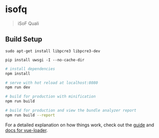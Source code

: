 # isofq

> iSoF Quali

## Build Setup

```
sudo apt-get install libpcre3 libpcre3-dev

pip install uwsgi -I --no-cache-dir
```

``` bash
# install dependencies
npm install

# serve with hot reload at localhost:8080
npm run dev

# build for production with minification
npm run build

# build for production and view the bundle analyzer report
npm run build --report
```

For a detailed explanation on how things work, check out the [guide](http://vuejs-templates.github.io/webpack/) and [docs for vue-loader](http://vuejs.github.io/vue-loader).
